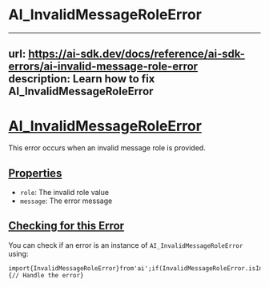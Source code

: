 # AI_InvalidMessageRoleError


---
url: https://ai-sdk.dev/docs/reference/ai-sdk-errors/ai-invalid-message-role-error
description: Learn how to fix AI_InvalidMessageRoleError
---


# [AI\_InvalidMessageRoleError](#ai_invalidmessageroleerror)


This error occurs when an invalid message role is provided.


## [Properties](#properties)


-   `role`: The invalid role value
-   `message`: The error message


## [Checking for this Error](#checking-for-this-error)


You can check if an error is an instance of `AI_InvalidMessageRoleError` using:

```
import{InvalidMessageRoleError}from'ai';if(InvalidMessageRoleError.isInstance(error)){// Handle the error}
```
